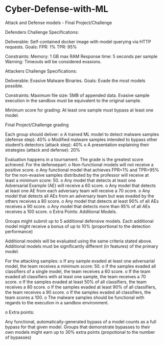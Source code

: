 # Cyber-Defense-with-ML
Attack and Defense models - Final Project/Challenge

Defenders Challenge Specifications:

Deliverable: Self-contained docker image with model querying via HTTP requests.
Goals:
     FPR: 1%
     TPR: 95%

Constraints:
     Memory: 1 GB max RAM
     Response time: 5 seconds per sample
          Warning: Timeouts will be considered evasions.


Attackers Challenge Specifications:

Deliverable: Evasive Malware Binaries.
Goals:
     Evade the most models possible.

Constraints:
     Maximum file size: 5MB of appended data.
     Evasive sample execution in the sandbox must be equivalent to the original sample.

Minimum score for grading:
   At least one sample must bypass at least one model.

   

Final Project/Challenge grading

Each group should deliver:
o A trained ML model to detect malware samples (defense step): 40%
o Modified malware samples intended to bypass other student’s detectors (attack step): 40%
o A presentation explaining their strategies (attack and defense): 20%

Evaluation happens in a tournament. The grade is the greatest score achieved. For the defensepart:
o Non-functional models will not receive a positive score.
o Any functional model that achieves FPR<1% and TPR>95% for the non-evasive samples distributed by the professor will receive at least a minimum score: 50.
o Any model that detects at least one Adversarial Example (AE) will receive a 60 score.
o Any model that detects at least one AE from each adversary team will receive a 70 score.
o Any model that detects all AEs from an adversary team but was evaded by the others receives a 80 score.
o Any model that detects at least 90% of all AEs receives a 90 score.
o Any model that detects more than 95% of all AEs receives a 100 score.
o Extra Points: Additional Models.

Groups might submit up to 5 additional defensive models.
Each additional model might receive a bonus of up to 10% (proportional to the
detection performance)

Additional models will be evaluated using the same criteria stated above.
Additional models must be significantly different (in features) of the primary model.

For the attacking samples:
o If any sample evaded at least one adversarial model, the team receives a minimum score: 50.
o If the samples evaded all classifiers of a single model, the team receives a 60 score.
o If the team evaded all classifiers with at least one sample, the team receives a 70 score.
o If the samples evaded at least 50% of all classifiers, the team receives a 80 score.
o If the samples evaded at least 90% of all classifiers, the team receives a 90 score.
o If the samples evaded all classifiers, the team scores a 100.
o The malware samples should be functional with regards to the execution in a sandbox environment.

o Extra points:

Any functional, automatically-generated bypass of a model counts as a full bypass for that given model.
Groups that demonstrate bypasses to their own models might earn up to 30% extra points (propotional to the number of bypasses)
